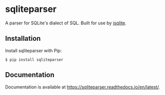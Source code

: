 # sqliteparser
A parser for SQLite's dialect of SQL. Built for use by [isqlite](https://github.com/iafisher/isqlite).

## Installation
Install sqliteparser with Pip:

```shell
$ pip install sqliteparser
```

## Documentation
Documentation is available at https://sqliteparser.readthedocs.io/en/latest/.

